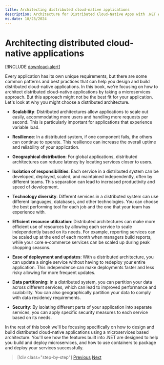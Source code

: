 ```yaml
---
title: Architecting distributed cloud-native applications
description: Architecture for Distributed Cloud-Native Apps with .NET Aspire & Containers | Architecting distributed cloud-native applications
ms.date: 10/23/2024
---
```


# Architecting distributed cloud-native applications

[!INCLUDE [download-alert](../includes/download-alert.md)]

Every application has its own unique requirements, but there are some common patterns and best practices that can help you design and build distributed cloud-native applications. In this book, we're focusing on how to architect distributed cloud-native applications by taking a microservices approach. But this approach might not be the best fit for your application. Let's look at why you might choose a distributed architecture.

- **Scalability**: Distributed architectures allow applications to scale out easily, accommodating more users and handling more requests per second. This is particularly important for applications that experience variable load.

- **Resilience**: In a distributed system, if one component fails, the others can continue to operate. This resilience can increase the overall uptime and reliability of your application.

- **Geographical distribution**: For global applications, distributed architectures can reduce latency by locating services closer to users.

- **Isolation of responsibilities**: Each service in a distributed system can be developed, deployed, scaled, and maintained independently, often by different teams. This separation can lead to increased productivity and speed of development.

- **Technology diversity**: Different services in a distributed system can use different languages, databases, and other technologies. You can choose the best performing tool for each job and the one that your team has experience with.

- **Efficient resource utilization**: Distributed architectures can make more efficient use of resources by allowing each service to scale independently based on its needs. For example, reporting services can be scaled up at the end of each month when managers build reports, while your core e-commerce services can be scaled up during peak shopping seasons.

- **Ease of deployment and updates**: With a distributed architecture, you can update a single service without having to redeploy your entire application. This independence can make deployments faster and less risky allowing for more frequent updates.

- **Data partitioning**: In a distributed system, you can partition your data across different services, which can lead to improved performance and scalability. You can also geographically partition your data to comply with data residency requirements.

- **Security**: By isolating different parts of your application into separate services, you can apply specific security measures to each service based on its needs.

In the rest of this book we'll be focusing specifically on how to design and build distributed cloud-native applications using a microservices based architecture. You'll see how the features built into .NET are designed to help you build and deploy microservices, and how to use containers to package and deploy your services successfully.

>[!div class="step-by-step"]
>[Previous](../introduction-dotnet-aspire/observability-and-dashboard.md)
>[Next](different-distributed-architectures.md)

